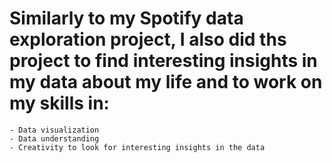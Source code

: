 # Similarly to my Spotify data exploration project, I also did ths project to find interesting insights in my data about my life and to work on my skills in:
    - Data visualization
    - Data understanding
    - Creativity to look for interesting insights in the data